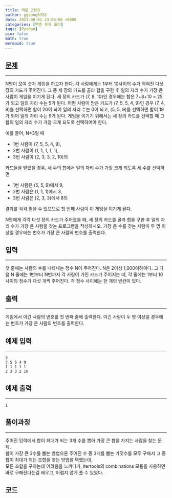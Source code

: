 ```yaml
---
title: 백준_2303
author: ggsong0328
date: 2023-08-01 23:00:00 +0800
categories: [백준 문제 풀이]
tags: [Python]
pin: false
math: true
mermaid: true
---
```


## __[문제](https://www.acmicpc.net/problem/2303)__
***
N명이 모여 숫자 게임을 하고자 한다. 각 사람에게는 1부터 10사이의 수가 적혀진 다섯 장의 카드가 주어진다. 그 중 세 장의 카드를 골라 합을 구한 후 일의 자리 수가 가장 큰 사람이 게임을 이기게 된다. 세 장의 카드가 (7, 8, 10)인 경우에는 합은 7+8+10 = 25가 되고 일의 자리 수는 5가 된다. 어떤 사람이 받은 카드가 (7, 5, 5, 4, 9)인 경우 (7, 4, 9)를 선택하면 합이 20이 되어 일의 자리 수는 0이 되고, (5, 5, 9)를 선택하면 합이 19가 되어 일의 자리 수는 9가 된다. 게임을 이기기 위해서는 세 장의 카드를 선택할 때 그 합의 일의 자리 수가 가장 크게 되도록 선택하여야 한다.

예를 들어, N=3일 때

+ 1번 사람이 (7, 5, 5, 4, 9),
+ 2번 사람이 (1, 1, 1, 1, 1),
+ 3번 사람이 (2, 3, 3, 2, 10)의 

카드들을 받았을 경우, 세 수의 합에서 일의 자리 수가 가장 크게 되도록 세 수를 선택하면

+ 1번 사람은 (5, 5, 9)에서 9,
+ 2번 사람은 (1, 1, 1)에서 3,
+ 3번 사람은 (2, 3, 3)에서 8의

결과를 각각 얻을 수 있으므로 첫 번째 사람이 이 게임을 이기게 된다.

N명에게 각각 다섯 장의 카드가 주어졌을 때, 세 장의 카드를 골라 합을 구한 후 일의 자리 수가 가장 큰 사람을 찾는 프로그램을 작성하시오. 가장 큰 수를 갖는 사람이 두 명 이상일 경우에는 번호가 가장 큰 사람의 번호를 출력한다.

## __입력__
***
첫 줄에는 사람의 수를 나타내는 정수 N이 주어진다. N은 2이상 1,000이하이다. 그 다음 N 줄에는 1번부터 N번까지 각 사람이 가진 카드가 주어지는 데, 각 줄에는 1부터 10사이의 정수가 다섯 개씩 주어진다. 각 정수 사이에는 한 개의 빈칸이 있다.

## __출력__
***
게임에서 이긴 사람의 번호를 첫 번째 줄에 출력한다. 이긴 사람이 두 명 이상일 경우에는 번호가 가장 큰 사람의 번호를 출력한다.

## 예제 입력
***
    3
    7 5 5 4 9
    1 1 1 1 1
    2 3 3 2 10

## 예제 출력
***
    1

## __풀이과정__
***
주어진 입력에서 합이 최대가 되는 3개 수를 뽑아 가장 큰 합을 가지는 사람을 찾는 문제.<br>
합이 가장 큰 3수를 뽑는 방법으론 주어진 수 중 3개를 뽑는 가짓수를 모두 구해서 그 중 합이 최대가 되는 조합을 찾는 방법을 택했는데, <br>
모든 조합을 구하는데 어려움을 느끼다가, itertools의 combinations 모듈을 사용하면 바로 구해진다는걸 배우고, 어렵지 않게 풀 수 있었다.

## __코드__
<script src="https://gist.github.com/ggsong0328/7ef68d1d5b7c1f17f0b98765522b7f26.js"></script>